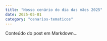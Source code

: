 ```yaml
---
title: "Nosso cenário do dia das mães 2025"
date: 2025-05-01
category: "cenarios-tematicos"
---
```


Conteúdo do post em Markdown...